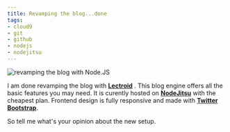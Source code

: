 ```yaml
---
title: Revamping the blog...done
tags:
- cloud9
- git
- github
- nodejs
- nodejitsu
---
```

![revamping the blog with Node.JS](/images/post/2013-05-27-revamping-the-blog-done/h4md1-responsive-design.png "NodeJS")

I am done revamping the blog with [**Lectroid**](https://github.com/rgrove/lectroid) . This blog engine offers all the basic features you may need. It is curently hosted on [**NodeJitsu**](https://www.nodejitsu.com) with the cheapest plan. Frontend design is fully responsive and made with [**Twitter Bootstrap**](http://twitter.github.io/bootstrap/). 

So tell me what's your opinion about the new setup.